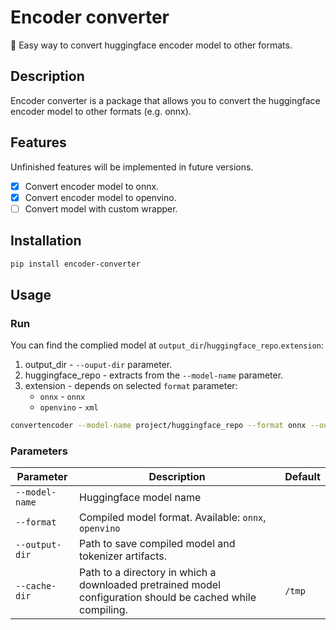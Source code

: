 # Encoder converter
:rocket: Easy way to convert huggingface encoder model to other formats.
## Description
Encoder converter is a package that allows you to convert the huggingface encoder model to other formats (e.g. onnx).
## Features
Unfinished features will be implemented in future versions.
- [x] Convert encoder model to onnx.
- [x] Convert encoder model to openvino.
- [ ] Convert model with custom wrapper.
## Installation
```bash
pip install encoder-converter
```
## Usage
### Run
You can find the complied model at `output_dir`/`huggingface_repo`.`extension`:
1. output_dir - `--ouput-dir` parameter.
2. huggingface_repo - extracts from the `--model-name` parameter.
3. extension - depends on selected `format` parameter:
    * `onnx` - `onnx`
    * `openvino` - `xml`
```bash
convertencoder --model-name project/huggingface_repo --format onnx --output-dir /my/output/dir --cache_dir /cache/dir
```
### Parameters
| Parameter      | Description                                               | Default   |
|----------------|-----------------------------------------------------------|-----------|
| `--model-name` | Huggingface model name                                    |           |
| `--format`     | Compiled model format. Available: `onnx`, `openvino`      |           |
| `--output-dir` | Path to save compiled model and tokenizer artifacts.      |           |
| `--cache-dir`  | Path to a directory in which a downloaded pretrained model configuration should be cached while compiling.                                                 |  `/tmp`   |
